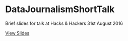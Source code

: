 # DataJournalismShortTalk

Brief slides for talk at Hacks &amp; Hackers 31st August 2016

[View Slides](https://andypryke.github.io/DataJournalismShortTalk/)

